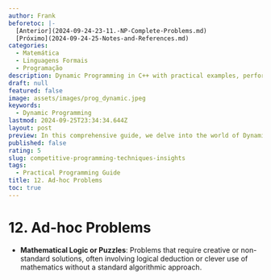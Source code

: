 ```yaml
---
author: Frank
beforetoc: |-
  [Anterior](2024-09-24-23-11.-NP-Complete-Problems.md)
  [Próximo](2024-09-24-25-Notes-and-References.md)
categories:
  - Matemática
  - Linguagens Formais
  - Programação
description: Dynamic Programming in C++ with practical examples, performance analysis, and detailed explanations to optimize your coding skills and algorithm efficiency.
draft: null
featured: false
image: assets/images/prog_dynamic.jpeg
keywords:
  - Dynamic Programming
lastmod: 2024-09-25T23:34:34.644Z
layout: post
preview: In this comprehensive guide, we delve into the world of Dynamic Programming with C++. Learn the core principles of Competitive Programming, explore various algorithmic examples, and understand performance differences through detailed code comparisons. Perfect for developers looking to optimize their coding skills and boost algorithm efficiency.
published: false
rating: 5
slug: competitive-programming-techniques-insights
tags:
  - Practical Programming Guide
title: 12. Ad-hoc Problems
toc: true
---
```


# 12. Ad-hoc Problems

- **Mathematical Logic or Puzzles**: Problems that require creative or non-standard solutions, often involving logical deduction or clever use of mathematics without a standard algorithmic approach.
